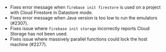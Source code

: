 - Fixes error message when `firebase init firestore` is used on a project with Cloud Firestore in Datastore mode.
- Fixes error message when Java version is too low to run the emulators (#2307).
- Fixes issue where `firebase init storage` incorrectly reports Cloud Storage has not been used.
- Fixes issue where massively parallel functions could lock the host machine (#2277).
